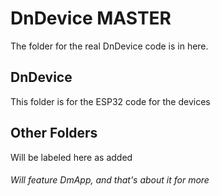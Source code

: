# DnDevice MASTER

The folder for the real DnDevice code is in here.


## DnDevice

This folder is for the ESP32 code for the devices


## Other Folders

Will be labeled here as added

###### Will feature DmApp, and that's about it for more
